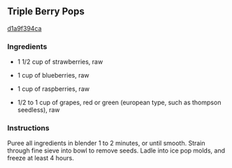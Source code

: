 ## Triple Berry Pops

[d1a9f394ca](http://www.vegetariantimes.com/recipe/triple-berry-pops/)

### Ingredients

 - 1 1/2 cup of strawberries, raw

 - 1 cup of blueberries, raw

 - 1 cup of raspberries, raw

 - 1/2 to 1 cup of grapes, red or green (european type, such as thompson seedless), raw

### Instructions

Puree all ingredients in blender 1 to 2 minutes, or until smooth. Strain through fine sieve into bowl to remove seeds. Ladle into ice pop molds, and freeze at least 4 hours.